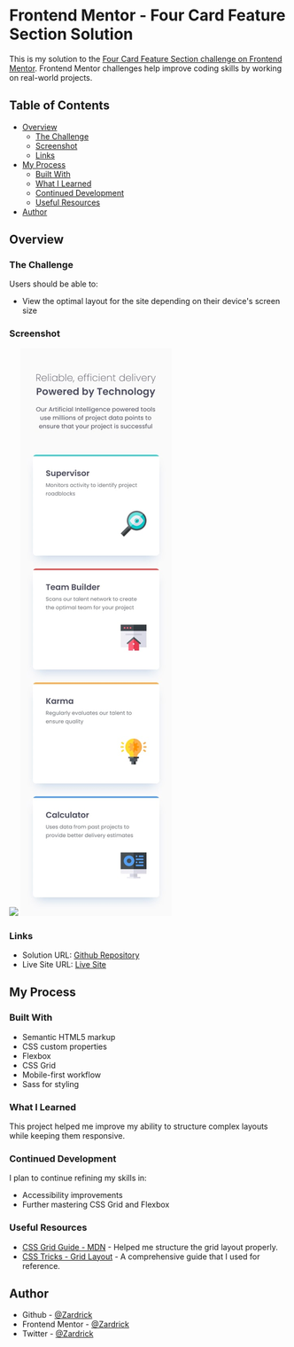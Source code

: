 # Frontend Mentor - Four Card Feature Section Solution

This is my solution to the [Four Card Feature Section challenge on Frontend Mentor](https://www.frontendmentor.io/challenges/four-card-feature-section-weK1eFYK). Frontend Mentor challenges help improve coding skills by working on real-world projects.

## Table of Contents

- [Overview](#overview)
  - [The Challenge](#the-challenge)
  - [Screenshot](#screenshot)
  - [Links](#links)
- [My Process](#my-process)
  - [Built With](#built-with)
  - [What I Learned](#what-i-learned)
  - [Continued Development](#continued-development)
  - [Useful Resources](#useful-resources)
- [Author](#author)

## Overview

### The Challenge

Users should be able to:

- View the optimal layout for the site depending on their device's screen size

### Screenshot

![](./design/desktop-design.jpg.jpg)
![](./design/mobile-design.jpg)

### Links

- Solution URL: [Github Repository](https://github.com/zardrick/four-card-feature-section)
- Live Site URL: [Live Site](https://zardrick-four-card-feature.netlify.app/)

## My Process

### Built With

- Semantic HTML5 markup
- CSS custom properties
- Flexbox
- CSS Grid
- Mobile-first workflow
- Sass for styling

### What I Learned

This project helped me improve my ability to structure complex layouts while keeping them responsive. 

### Continued Development

I plan to continue refining my skills in:

- Accessibility improvements
- Further mastering CSS Grid and Flexbox

### Useful Resources

- [CSS Grid Guide - MDN](https://developer.mozilla.org/en-US/docs/Web/CSS/CSS_Grid_Layout) - Helped me structure the grid layout properly.
- [CSS Tricks - Grid Layout](https://css-tricks.com/snippets/css/complete-guide-grid/) - A comprehensive guide that I used for reference.

## Author

- Github - [@Zardrick](https://www.github.com/zardrick)
- Frontend Mentor - [@Zardrick](https://www.frontendmentor.io/profile/Zardrick)
- Twitter - [@Zardrick](https://www.twitter.com/zardrick1)

